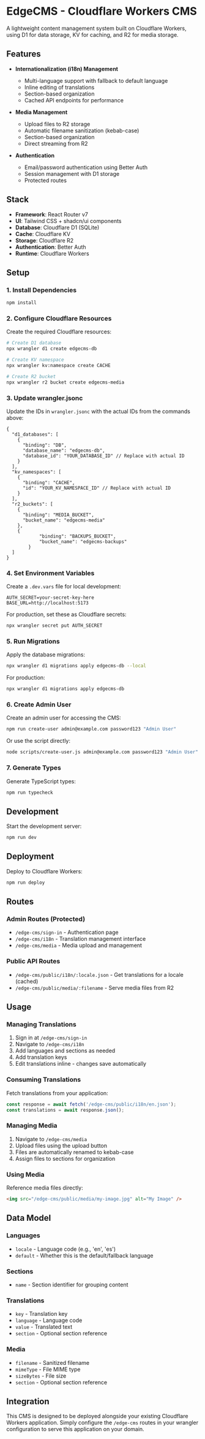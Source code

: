 # EdgeCMS - Cloudflare Workers CMS

A lightweight content management system built on Cloudflare Workers, using D1 for data storage, KV for caching, and R2 for media storage.

## Features

- **Internationalization (i18n) Management**
  - Multi-language support with fallback to default language
  - Inline editing of translations
  - Section-based organization
  - Cached API endpoints for performance

- **Media Management**
  - Upload files to R2 storage
  - Automatic filename sanitization (kebab-case)
  - Section-based organization
  - Direct streaming from R2

- **Authentication**
  - Email/password authentication using Better Auth
  - Session management with D1 storage
  - Protected routes

## Stack

- **Framework**: React Router v7
- **UI**: Tailwind CSS + shadcn/ui components
- **Database**: Cloudflare D1 (SQLite)
- **Cache**: Cloudflare KV
- **Storage**: Cloudflare R2
- **Authentication**: Better Auth
- **Runtime**: Cloudflare Workers

## Setup

### 1. Install Dependencies

```bash
npm install
```

### 2. Configure Cloudflare Resources

Create the required Cloudflare resources:

```bash
# Create D1 database
npx wrangler d1 create edgecms-db

# Create KV namespace
npx wrangler kv:namespace create CACHE

# Create R2 bucket
npx wrangler r2 bucket create edgecms-media
```

### 3. Update wrangler.jsonc

Update the IDs in `wrangler.jsonc` with the actual IDs from the commands above:

```jsonc
{
  "d1_databases": [
    {
      "binding": "DB",
      "database_name": "edgecms-db",
      "database_id": "YOUR_DATABASE_ID" // Replace with actual ID
    }
  ],
  "kv_namespaces": [
    {
      "binding": "CACHE",
      "id": "YOUR_KV_NAMESPACE_ID" // Replace with actual ID
    }
  ],
  "r2_buckets": [
    {
      "binding": "MEDIA_BUCKET",
      "bucket_name": "edgecms-media"
    },
    {
			"binding": "BACKUPS_BUCKET",
			"bucket_name": "edgecms-backups"
		}
  ]
}
```

### 4. Set Environment Variables

Create a `.dev.vars` file for local development:

```env
AUTH_SECRET=your-secret-key-here
BASE_URL=http://localhost:5173
```

For production, set these as Cloudflare secrets:

```bash
npx wrangler secret put AUTH_SECRET
```

### 5. Run Migrations

Apply the database migrations:

```bash
npx wrangler d1 migrations apply edgecms-db --local
```

For production:

```bash
npx wrangler d1 migrations apply edgecms-db
```

### 6. Create Admin User

Create an admin user for accessing the CMS:

```bash
npm run create-user admin@example.com password123 "Admin User"
```

Or use the script directly:

```bash
node scripts/create-user.js admin@example.com password123 "Admin User"
```

### 7. Generate Types

Generate TypeScript types:

```bash
npm run typecheck
```

## Development

Start the development server:

```bash
npm run dev
```

## Deployment

Deploy to Cloudflare Workers:

```bash
npm run deploy
```

## Routes

### Admin Routes (Protected)

- `/edge-cms/sign-in` - Authentication page
- `/edge-cms/i18n` - Translation management interface
- `/edge-cms/media` - Media upload and management

### Public API Routes

- `/edge-cms/public/i18n/:locale.json` - Get translations for a locale (cached)
- `/edge-cms/public/media/:filename` - Serve media files from R2

## Usage

### Managing Translations

1. Sign in at `/edge-cms/sign-in`
2. Navigate to `/edge-cms/i18n`
3. Add languages and sections as needed
4. Add translation keys
5. Edit translations inline - changes save automatically

### Consuming Translations

Fetch translations from your application:

```javascript
const response = await fetch('/edge-cms/public/i18n/en.json');
const translations = await response.json();
```

### Managing Media

1. Navigate to `/edge-cms/media`
2. Upload files using the upload button
3. Files are automatically renamed to kebab-case
4. Assign files to sections for organization

### Using Media

Reference media files directly:

```html
<img src="/edge-cms/public/media/my-image.jpg" alt="My Image" />
```

## Data Model

### Languages
- `locale` - Language code (e.g., 'en', 'es')
- `default` - Whether this is the default/fallback language

### Sections
- `name` - Section identifier for grouping content

### Translations
- `key` - Translation key
- `language` - Language code
- `value` - Translated text
- `section` - Optional section reference

### Media
- `filename` - Sanitized filename
- `mimeType` - File MIME type
- `sizeBytes` - File size
- `section` - Optional section reference

## Integration

This CMS is designed to be deployed alongside your existing Cloudflare Workers application. Simply configure the `/edge-cms` routes in your wrangler configuration to serve this application on your domain. 